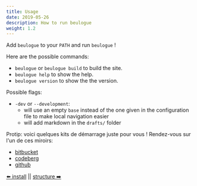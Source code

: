 ```yaml
---
title: Usage
date: 2019-05-26
description: How to run beulogue
weight: 1.2
---
```


Add `beulogue` to your `PATH` and run `beulogue` !

Here are the possible commands:

- `beulogue` or `beulogue build` to build the site.
- `beulogue help` to show the help.
- `beulogue version` to show the the version.

Possible flags:

- `-dev` or `--development`: 
  - will use an empty `base` instead of the one given in the configuration file to make local navigation easier
  - will add markdown in the `drafts/` folder

Protip: voici quelques kits de démarrage juste pour vous ! Rendez-vous sur l'un de ces miroirs:

- [bitbucket](https://bitbucket.org/siegfriedehret/beulogue-templates/)
- [codeberg](https://codeberg.org/SiegfriedEhret/beulogue-templates/)
- [github](https://github.com/SiegfriedEhret/beulogue-templates/)

[⬅️ install](/en/usage/install.html) || [structure ➡️](/en/usage/structure.html)